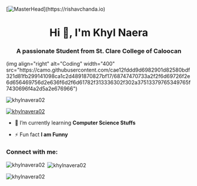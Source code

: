 [![MasterHead](https://1.bp.blogspot.com/-7A4WynwLsM...)](https://rishavchanda.io)
<h1 align="center">Hi 👋, I'm Khyl Naera</h1>
<h3 align="center">A passionate Student from St. Clare College of Caloocan</h3>
(img align="right" alt="Coding" width="400" src="https://camo.githubusercontent.com/cae12fddd9d6982901d82580bdf321d81fb299141098ca1c2d4891870827bf17/68747470733a2f2f6d69726f2e6d656469756d2e636f6d2f6d61782f313336302f302a37513379765349765f7430696f4a2d5a2e676966")

<p align="left"> <img src="https://komarev.com/ghpvc/?username=khylnavera02&label=Profile%20views&color=0e75b6&style=flat" alt="khylnavera02" /> </p>

<p align="left"> <a href="https://github.com/ryo-ma/github-profile-trophy"><img src="https://github-profile-trophy.vercel.app/?username=khylnavera02" alt="khylnavera02" /></a> </p>

- 🌱 I’m currently learning **Computer Science Stuffs**

- ⚡ Fun fact **I am Funny**

<h3 align="left">Connect with me:</h3>
<p align="left">
</p>

<p><img align="left" src="https://github-readme-stats.vercel.app/api/top-langs?username=khylnavera02&show_icons=true&locale=en&layout=compact" alt="khylnavera02" /></p>

<p>&nbsp;<img align="center" src="https://github-readme-stats.vercel.app/api?username=khylnavera02&show_icons=true&locale=en" alt="khylnavera02" /></p>

<p><img align="center" src="https://github-readme-streak-stats.herokuapp.com/?user=khylnavera02&" alt="khylnavera02" /></p>
